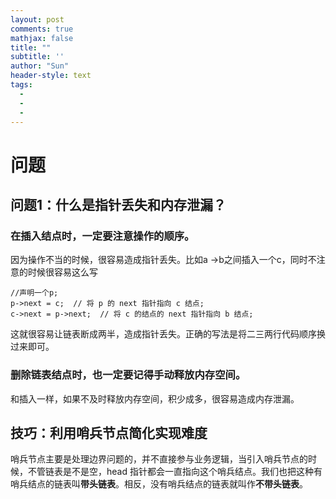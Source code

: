 ```yaml
---
layout: post
comments: true
mathjax: false
title: ""
subtitle: ''
author: "Sun"
header-style: text
tags:
  - 
  - 
  - 
---
```




# 问题

## 问题1：什么是指针丢失和内存泄漏？

### 在插入结点时，一定要注意操作的顺序。

因为操作不当的时候，很容易造成指针丢失。比如a ->b之间插入一个c，同时不注意的时候很容易这么写

```
//声明一个p;
p->next = c;  // 将 p 的 next 指针指向 c 结点; 
c->next = p->next;  // 将 c 的结点的 next 指针指向 b 结点;
```

这就很容易让链表断成两半，造成指针丢失。正确的写法是将二三两行代码顺序换过来即可。

### 删除链表结点时，也一定要记得手动释放内存空间。

和插入一样，如果不及时释放内存空间，积少成多，很容易造成内存泄漏。

## 技巧：利用哨兵节点简化实现难度

哨兵节点主要是处理边界问题的，并不直接参与业务逻辑，当引入哨兵节点的时候，不管链表是不是空，head 指针都会一直指向这个哨兵结点。我们也把这种有哨兵结点的链表叫**带头链表**。相反，没有哨兵结点的链表就叫作**不带头链表**。

